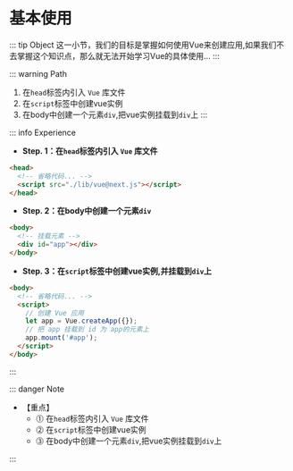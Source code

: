 # 基本使用

::: tip Object
这一小节，我们的目标是掌握如何使用Vue来创建应用,如果我们不去掌握这个知识点，那么就无法开始学习Vue的具体使用...
:::

::: warning Path

1. 在`head`标签内引入 `Vue` 库文件
2. 在`script`标签中创建vue实例
3. 在body中创建一个元素`div`,把vue实例挂载到`div`上
:::

::: info Experience

* **Step. 1：在`head`标签内引入 `Vue` 库文件**

```html
<head>
  <!-- 省略代码... -->
  <script src="./lib/vue@next.js"></script>
</head>
```

* **Step. 2：在body中创建一个元素`div`**

```html
<body>
  <!-- 挂载元素 -->
  <div id="app"></div> 
</body>
```

* **Step. 3：在`script`标签中创建vue实例,并挂载到`div`上**

```html
<body>
  <!-- 省略代码... -->
  <script>
    // 创建 Vue 应用
    let app = Vue.createApp({});
    // 把 app 挂载到 id 为 app的元素上
    app.mount('#app');
  </script>
</body>
```

:::

::: danger Note

* 【重点】
  * ⓵ 在`head`标签内引入 `Vue` 库文件
  * ⓶ 在`script`标签中创建vue实例
  * ⓷ 在body中创建一个元素`div`,把vue实例挂载到`div`上

:::
